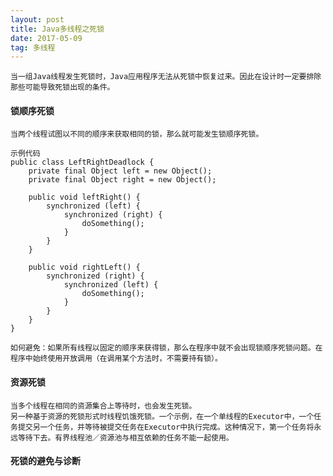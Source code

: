 ```yaml
---
layout: post
title: Java多线程之死锁
date: 2017-05-09
tag: 多线程
---
```


	当一组Java线程发生死锁时，Java应用程序无法从死锁中恢复过来。因此在设计时一定要排除那些可能导致死锁出现的条件。

#### 锁顺序死锁

	当两个线程试图以不同的顺序来获取相同的锁，那么就可能发生锁顺序死锁。

```
示例代码
public class LeftRightDeadlock {
	private final Object left = new Object();
	private final Object right = new Object();

	public void leftRight() {
		synchronized (left) {
			synchronized (right) {
				doSomething();
			}
		}
	}

	public void rightLeft() {
		synchronized (right) {
			synchronized (left) {
				doSomething();
			}
		}
	}
}
```

	如何避免：如果所有线程以固定的顺序来获得锁，那么在程序中就不会出现锁顺序死锁问题。在程序中始终使用开放调用（在调用某个方法时，不需要持有锁）。

#### 资源死锁
	当多个线程在相同的资源集合上等待时，也会发生死锁。
	另一种基于资源的死锁形式时线程饥饿死锁。一个示例，在一个单线程的Executor中，一个任务提交另一个任务，并等待被提交任务在Executor中执行完成。这种情况下，第一个任务将永远等待下去。有界线程池／资源池与相互依赖的任务不能一起使用。

#### 死锁的避免与诊断





